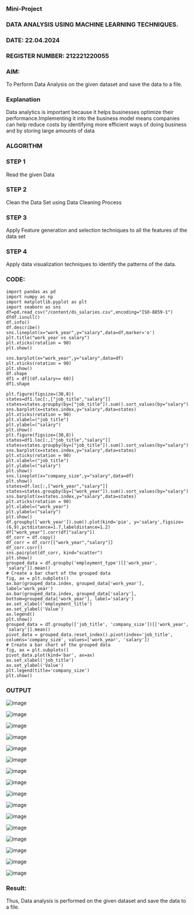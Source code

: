### Mini-Project

### DATA ANALYSIS USING MACHINE LEARNING TECHNIQUES.

### DATE: 22.04.2024
### REGISTER NUMBER: 212221220055

### AIM:

To Perform Data Analysis on the given dataset and save the data to a file.

### Explanation

Data analytics is important because it helps businesses optimize their performance.Implementing it into the business model means companies can help reduce costs by identifying more efficient ways of doing business and by storing large amounts of data

### ALGORITHM

### STEP 1

Read the given Data

### STEP 2

Clean the Data Set using Data Cleaning Process

### STEP 3

Apply Feature generation and selection techniques to all the features of the data set

### STEP 4

Apply data visualization techniques to identify the patterns of the data.

### CODE:

```
import pandas as pd
import numpy as np
import matplotlib.pyplot as plt
import seaborn as sns
df=pd.read_csv("/content/ds_salaries.csv",encoding="ISO-8859-1")
dfdf.isnull()
df.info()
df.describe()
sns.lineplot(x="work_year",y="salary",data=df,marker='o')
plt.title("work_year vs salary")
plt.xticks(rotation = 90)
plt.show()

sns.barplot(x="work_year",y="salary",data=df)
plt.xticks(rotation = 90)
plt.show()
df.shape
df1 = df[(df.salary>= 60)]
df1.shape

plt.figure(figsize=(30,8))
states=df1.loc[:,["job_title","salary"]]
states=states.groupby(by=["job_title"]).sum().sort_values(by="salary")
sns.barplot(x=states.index,y="salary",data=states)
plt.xticks(rotation = 90)
plt.xlabel=("job_title")
plt.ylabel=("salary")
plt.show()
plt.figure(figsize=(30,8))
states=df1.loc[:,["job_title","salary"]]
states=states.groupby(by=["job_title"]).sum().sort_values(by="salary")
sns.barplot(x=states.index,y="salary",data=states)
plt.xticks(rotation = 90)
plt.xlabel=("job_title")
plt.ylabel=("salary")
plt.show()
sns.lineplot(x="company_size",y="salary",data=df)
plt.show()
states=df.loc[:,["work_year","salary"]]
states=states.groupby(by=["work_year"]).sum().sort_values(by="salary")
sns.barplot(x=states.index,y="salary",data=states)
plt.xticks(rotation = 90)
plt.xlabel=("work_year")
plt.ylabel=("salary")
plt.show()
df.groupby(['work_year']).sum().plot(kind='pie', y='salary',figsize=(6,9),pctdistance=1.7,labeldistance=1.2)
df["work_year"].corr(df["salary"])
df_corr = df.copy()
df_corr = df_corr[["work_year","salary"]]
df_corr.corr()
sns.pairplot(df_corr, kind="scatter")
plt.show()
grouped_data = df.groupby('employment_type')[['work_year', 'salary']].mean()
# Create a bar chart of the grouped data
fig, ax = plt.subplots()
ax.bar(grouped_data.index, grouped_data['work_year'], label='work_year')
ax.bar(grouped_data.index, grouped_data['salary'], bottom=grouped_data['work_year'], label='salary')
ax.set_xlabel('employment_title')
ax.set_ylabel('Value')
ax.legend()
plt.show()
grouped_data = df.groupby(['job_title', 'company_size'])[['work_year', 'salary']].mean()
pivot_data = grouped_data.reset_index().pivot(index='job_title', columns='company_size', values=['work_year', 'salary'])
# Create a bar chart of the grouped data
fig, ax = plt.subplots()
pivot_data.plot(kind='bar', ax=ax)
ax.set_xlabel('job_title')
ax.set_ylabel('Value')
plt.legend(title='company_size')
plt.show()
```
### OUTPUT

![image](https://github.com/Anandanaruvi/Mini-Project/assets/120443233/310ac946-69d7-4806-a4b0-69a492cbc075)

![image](https://github.com/Anandanaruvi/Mini-Project/assets/120443233/04c980a1-2698-43f0-9c92-a2f515b66c1e)

![image](https://github.com/Anandanaruvi/Mini-Project/assets/120443233/668abbcc-b3dd-4371-88ff-f5e9b90785f2)

![image](https://github.com/Anandanaruvi/Mini-Project/assets/120443233/73a1ec2b-7504-4f0c-a35d-56524ec212f6)

![image](https://github.com/Anandanaruvi/Mini-Project/assets/120443233/afe48c1c-5258-457d-80ed-bee06f7c4559)

![image](https://github.com/Anandanaruvi/Mini-Project/assets/120443233/2d9cf6a3-6812-4605-ab9e-7effb6d1888e)

![image](https://github.com/Anandanaruvi/Mini-Project/assets/120443233/429a35ff-42af-4014-9267-0b1e79732035)

![image](https://github.com/Anandanaruvi/Mini-Project/assets/120443233/5f3e3ebd-ffa8-456c-9215-c31018a682f4)

![image](https://github.com/Anandanaruvi/Mini-Project/assets/120443233/2fe1f55d-3e5e-4e4b-a30e-c36427f68912)

![image](https://github.com/Anandanaruvi/Mini-Project/assets/120443233/00564f75-bf9f-4f16-9393-8804a664c9f8)

![image](https://github.com/Anandanaruvi/Mini-Project/assets/120443233/5753b053-7f4e-43cf-a9af-b9e071863a75)

![image](https://github.com/Anandanaruvi/Mini-Project/assets/120443233/15949272-f516-4985-a0ce-ae0abd53bb6c)

![image](https://github.com/Anandanaruvi/Mini-Project/assets/120443233/064f92a3-56fd-4fe3-a64b-6030d804f8b1)


![image](https://github.com/Anandanaruvi/Mini-Project/assets/120443233/e1c18894-0ccf-4f2c-bd18-e92131d6e7c1)

![image](https://github.com/Anandanaruvi/Mini-Project/assets/120443233/daf76c02-cd4c-4eaa-abec-d022decb16b9)

![image](https://github.com/Anandanaruvi/Mini-Project/assets/120443233/7000f55a-ec8d-4297-9c94-5eacfb42b795)

### Result:

Thus, Data analysis is performed on the given dataset and save the data to a file.
